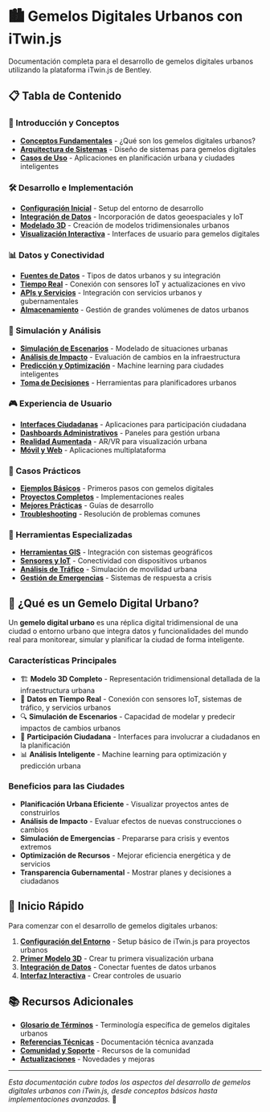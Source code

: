 # 🏙️ Gemelos Digitales Urbanos con iTwin.js

Documentación completa para el desarrollo de gemelos digitales urbanos utilizando la plataforma iTwin.js de Bentley.

## 📋 Tabla de Contenido

### 🎯 Introducción y Conceptos
- **[Conceptos Fundamentales](./conceptos-fundamentales/)** - ¿Qué son los gemelos digitales urbanos?
- **[Arquitectura de Sistemas](./arquitectura-sistemas/)** - Diseño de sistemas para gemelos digitales
- **[Casos de Uso](./casos-uso/)** - Aplicaciones en planificación urbana y ciudades inteligentes

### 🛠️ Desarrollo e Implementación
- **[Configuración Inicial](./configuracion-inicial/)** - Setup del entorno de desarrollo
- **[Integración de Datos](./integracion-datos/)** - Incorporación de datos geoespaciales y IoT
- **[Modelado 3D](./modelado-3d/)** - Creación de modelos tridimensionales urbanos
- **[Visualización Interactiva](./visualizacion-interactiva/)** - Interfaces de usuario para gemelos digitales

### 📊 Datos y Conectividad
- **[Fuentes de Datos](./fuentes-datos/)** - Tipos de datos urbanos y su integración
- **[Tiempo Real](./tiempo-real/)** - Conexión con sensores IoT y actualizaciones en vivo
- **[APIs y Servicios](./apis-servicios/)** - Integración con servicios urbanos y gubernamentales
- **[Almacenamiento](./almacenamiento/)** - Gestión de grandes volúmenes de datos urbanos

### 🔄 Simulación y Análisis
- **[Simulación de Escenarios](./simulacion-escenarios/)** - Modelado de situaciones urbanas
- **[Análisis de Impacto](./analisis-impacto/)** - Evaluación de cambios en la infraestructura
- **[Predicción y Optimización](./prediccion-optimizacion/)** - Machine learning para ciudades inteligentes
- **[Toma de Decisiones](./toma-decisiones/)** - Herramientas para planificadores urbanos

### 🎮 Experiencia de Usuario
- **[Interfaces Ciudadanas](./interfaces-ciudadanas/)** - Aplicaciones para participación ciudadana
- **[Dashboards Administrativos](./dashboards-administrativos/)** - Paneles para gestión urbana
- **[Realidad Aumentada](./realidad-aumentada/)** - AR/VR para visualización urbana
- **[Móvil y Web](./movil-web/)** - Aplicaciones multiplataforma

### 🚀 Casos Prácticos
- **[Ejemplos Básicos](./ejemplos-basicos/)** - Primeros pasos con gemelos digitales
- **[Proyectos Completos](./proyectos-completos/)** - Implementaciones reales
- **[Mejores Prácticas](./mejores-practicas/)** - Guías de desarrollo
- **[Troubleshooting](./troubleshooting/)** - Resolución de problemas comunes

### 🔧 Herramientas Especializadas
- **[Herramientas GIS](./herramientas-gis/)** - Integración con sistemas geográficos
- **[Sensores y IoT](./sensores-iot/)** - Conectividad con dispositivos urbanos
- **[Análisis de Tráfico](./analisis-trafico/)** - Simulación de movilidad urbana
- **[Gestión de Emergencias](./gestion-emergencias/)** - Sistemas de respuesta a crisis

## 🌟 ¿Qué es un Gemelo Digital Urbano?

Un **gemelo digital urbano** es una réplica digital tridimensional de una ciudad o entorno urbano que integra datos y funcionalidades del mundo real para monitorear, simular y planificar la ciudad de forma inteligente.

### Características Principales

- 🏗️ **Modelo 3D Completo** - Representación tridimensional detallada de la infraestructura urbana
- 📡 **Datos en Tiempo Real** - Conexión con sensores IoT, sistemas de tráfico, y servicios urbanos
- 🔍 **Simulación de Escenarios** - Capacidad de modelar y predecir impactos de cambios urbanos
- 👥 **Participación Ciudadana** - Interfaces para involucrar a ciudadanos en la planificación
- 📊 **Análisis Inteligente** - Machine learning para optimización y predicción urbana

### Beneficios para las Ciudades

- **Planificación Urbana Eficiente** - Visualizar proyectos antes de construirlos
- **Análisis de Impacto** - Evaluar efectos de nuevas construcciones o cambios
- **Simulación de Emergencias** - Prepararse para crisis y eventos extremos
- **Optimización de Recursos** - Mejorar eficiencia energética y de servicios
- **Transparencia Gubernamental** - Mostrar planes y decisiones a ciudadanos

## 🚀 Inicio Rápido

Para comenzar con el desarrollo de gemelos digitales urbanos:

1. **[Configuración del Entorno](./configuracion-inicial/)** - Setup básico de iTwin.js para proyectos urbanos
2. **[Primer Modelo 3D](./ejemplos-basicos/primer-modelo/)** - Crear tu primera visualización urbana
3. **[Integración de Datos](./integracion-datos/basica/)** - Conectar fuentes de datos urbanos
4. **[Interfaz Interactiva](./visualizacion-interactiva/basica/)** - Crear controles de usuario

## 📚 Recursos Adicionales

- **[Glosario de Términos](./glosario/)** - Terminología específica de gemelos digitales urbanos
- **[Referencias Técnicas](./referencias-tecnicas/)** - Documentación técnica avanzada
- **[Comunidad y Soporte](./comunidad-soporte/)** - Recursos de la comunidad
- **[Actualizaciones](./actualizaciones/)** - Novedades y mejoras

---

*Esta documentación cubre todos los aspectos del desarrollo de gemelos digitales urbanos con iTwin.js, desde conceptos básicos hasta implementaciones avanzadas.* 🎯